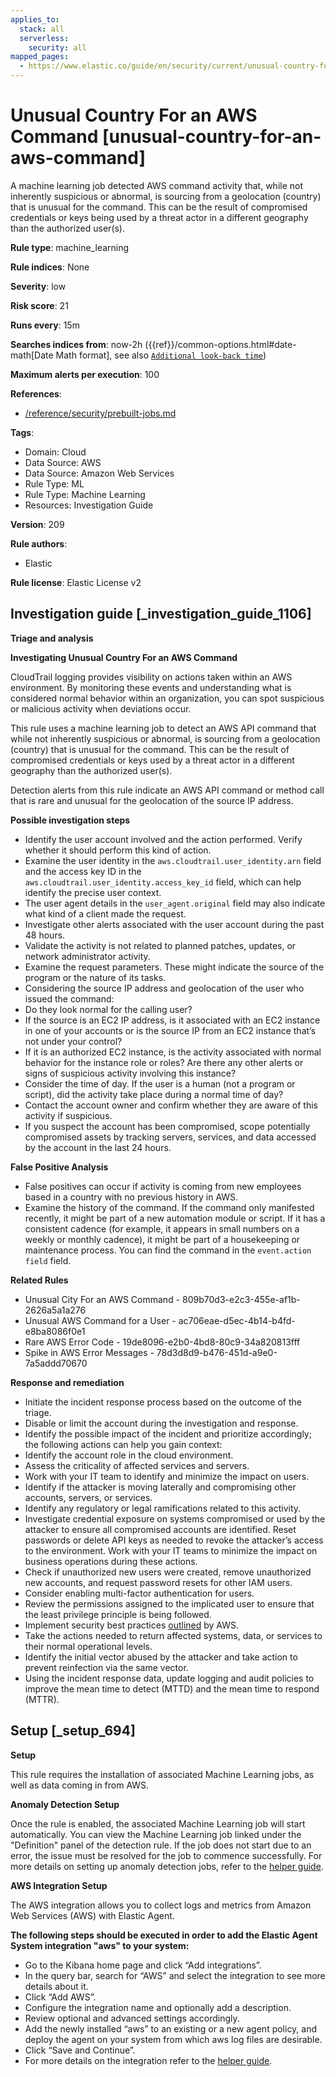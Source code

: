 ```yaml
---
applies_to:
  stack: all
  serverless:
    security: all
mapped_pages:
  - https://www.elastic.co/guide/en/security/current/unusual-country-for-an-aws-command.html
---
```


# Unusual Country For an AWS Command [unusual-country-for-an-aws-command]

A machine learning job detected AWS command activity that, while not inherently suspicious or abnormal, is sourcing from a geolocation (country) that is unusual for the command. This can be the result of compromised credentials or keys being used by a threat actor in a different geography than the authorized user(s).

**Rule type**: machine_learning

**Rule indices**: None

**Severity**: low

**Risk score**: 21

**Runs every**: 15m

**Searches indices from**: now-2h ({{ref}}/common-options.html#date-math[Date Math format], see also [`Additional look-back time`](docs-content://solutions/security/detect-and-alert/create-detection-rule.md#rule-schedule))

**Maximum alerts per execution**: 100

**References**:

* [/reference/security/prebuilt-jobs.md](/reference/prebuilt-jobs.md)

**Tags**:

* Domain: Cloud
* Data Source: AWS
* Data Source: Amazon Web Services
* Rule Type: ML
* Rule Type: Machine Learning
* Resources: Investigation Guide

**Version**: 209

**Rule authors**:

* Elastic

**Rule license**: Elastic License v2

## Investigation guide [_investigation_guide_1106]

**Triage and analysis**

**Investigating Unusual Country For an AWS Command**

CloudTrail logging provides visibility on actions taken within an AWS environment. By monitoring these events and understanding what is considered normal behavior within an organization, you can spot suspicious or malicious activity when deviations occur.

This rule uses a machine learning job to detect an AWS API command that while not inherently suspicious or abnormal, is sourcing from a geolocation (country) that is unusual for the command. This can be the result of compromised credentials or keys used by a threat actor in a different geography than the authorized user(s).

Detection alerts from this rule indicate an AWS API command or method call that is rare and unusual for the geolocation of the source IP address.

**Possible investigation steps**

* Identify the user account involved and the action performed. Verify whether it should perform this kind of action.
* Examine the user identity in the `aws.cloudtrail.user_identity.arn` field and the access key ID in the `aws.cloudtrail.user_identity.access_key_id` field, which can help identify the precise user context.
* The user agent details in the `user_agent.original` field may also indicate what kind of a client made the request.
* Investigate other alerts associated with the user account during the past 48 hours.
* Validate the activity is not related to planned patches, updates, or network administrator activity.
* Examine the request parameters. These might indicate the source of the program or the nature of its tasks.
* Considering the source IP address and geolocation of the user who issued the command:
* Do they look normal for the calling user?
* If the source is an EC2 IP address, is it associated with an EC2 instance in one of your accounts or is the source IP from an EC2 instance that’s not under your control?
* If it is an authorized EC2 instance, is the activity associated with normal behavior for the instance role or roles? Are there any other alerts or signs of suspicious activity involving this instance?
* Consider the time of day. If the user is a human (not a program or script), did the activity take place during a normal time of day?
* Contact the account owner and confirm whether they are aware of this activity if suspicious.
* If you suspect the account has been compromised, scope potentially compromised assets by tracking servers, services, and data accessed by the account in the last 24 hours.

**False Positive Analysis**

* False positives can occur if activity is coming from new employees based in a country with no previous history in AWS.
* Examine the history of the command. If the command only manifested recently, it might be part of a new automation module or script. If it has a consistent cadence (for example, it appears in small numbers on a weekly or monthly cadence), it might be part of a housekeeping or maintenance process. You can find the command in the `event.action field` field.

**Related Rules**

* Unusual City For an AWS Command - 809b70d3-e2c3-455e-af1b-2626a5a1a276
* Unusual AWS Command for a User - ac706eae-d5ec-4b14-b4fd-e8ba8086f0e1
* Rare AWS Error Code - 19de8096-e2b0-4bd8-80c9-34a820813fff
* Spike in AWS Error Messages - 78d3d8d9-b476-451d-a9e0-7a5addd70670

**Response and remediation**

* Initiate the incident response process based on the outcome of the triage.
* Disable or limit the account during the investigation and response.
* Identify the possible impact of the incident and prioritize accordingly; the following actions can help you gain context:
* Identify the account role in the cloud environment.
* Assess the criticality of affected services and servers.
* Work with your IT team to identify and minimize the impact on users.
* Identify if the attacker is moving laterally and compromising other accounts, servers, or services.
* Identify any regulatory or legal ramifications related to this activity.
* Investigate credential exposure on systems compromised or used by the attacker to ensure all compromised accounts are identified. Reset passwords or delete API keys as needed to revoke the attacker’s access to the environment. Work with your IT teams to minimize the impact on business operations during these actions.
* Check if unauthorized new users were created, remove unauthorized new accounts, and request password resets for other IAM users.
* Consider enabling multi-factor authentication for users.
* Review the permissions assigned to the implicated user to ensure that the least privilege principle is being followed.
* Implement security best practices [outlined](https://aws.amazon.com/premiumsupport/knowledge-center/security-best-practices/) by AWS.
* Take the actions needed to return affected systems, data, or services to their normal operational levels.
* Identify the initial vector abused by the attacker and take action to prevent reinfection via the same vector.
* Using the incident response data, update logging and audit policies to improve the mean time to detect (MTTD) and the mean time to respond (MTTR).


## Setup [_setup_694]

**Setup**

This rule requires the installation of associated Machine Learning jobs, as well as data coming in from AWS.

**Anomaly Detection Setup**

Once the rule is enabled, the associated Machine Learning job will start automatically. You can view the Machine Learning job linked under the "Definition" panel of the detection rule. If the job does not start due to an error, the issue must be resolved for the job to commence successfully. For more details on setting up anomaly detection jobs, refer to the [helper guide](docs-content://explore-analyze/machine-learning/anomaly-detection.md).

**AWS Integration Setup**

The AWS integration allows you to collect logs and metrics from Amazon Web Services (AWS) with Elastic Agent.

**The following steps should be executed in order to add the Elastic Agent System integration "aws" to your system:**

* Go to the Kibana home page and click “Add integrations”.
* In the query bar, search for “AWS” and select the integration to see more details about it.
* Click “Add AWS”.
* Configure the integration name and optionally add a description.
* Review optional and advanced settings accordingly.
* Add the newly installed “aws” to an existing or a new agent policy, and deploy the agent on your system from which aws log files are desirable.
* Click “Save and Continue”.
* For more details on the integration refer to the [helper guide](https://www.elastic.co/docs/current/integrations/aws).



